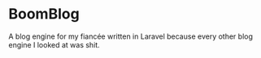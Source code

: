 # BoomBlog

A blog engine for my fiancée written in Laravel because every other blog engine I looked at was shit.
